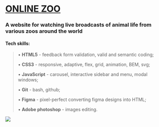 # [**ONLINE ZOO**](https://valsover.github.io/online-zoo/)

### **A website for watching live broadcasts of animal life from various zoos around the world**

#### Tech skills:

> • **HTML5** - feedback form validation, valid and semantic coding;
>
> • **CSS3** - responsive, adaptive, flex, grid, animation, BEM, svg;
>
> • **JavaScript** - carousel, interactive sidebar and menu, modal windows;
>
> • **Git** - bash, github;
>
> • **Figma** - pixel-perfect converting figma designs into HTML;
>
> • **Adobe photoshop** - images editing.

![](https://raw.githubusercontent.com/valsover/museum/main/assets/img/valsover.github.io_online-zoo_.png)
